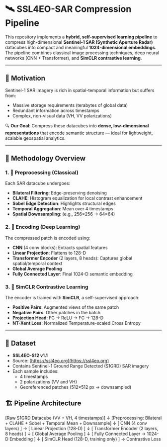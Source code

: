 # 🛰️ SSL4EO-SAR Compression Pipeline

This repository implements a **hybrid, self-supervised learning pipeline** to compress high-dimensional **Sentinel-1 SAR (Synthetic Aperture Radar)** datacubes into compact and meaningful **1024-dimensional embeddings**. The pipeline combines classical image processing techniques, deep neural networks (CNN + Transformer), and **SimCLR contrastive learning**.

---

## 🧠 Motivation

Sentinel-1 SAR imagery is rich in spatial-temporal information but suffers from:
- Massive storage requirements (terabytes of global data)
- Redundant information across timestamps
- Complex, non-visual data (VH, VV polarizations)

🔍 **Our Goal**: Compress these datacubes into **dense, low-dimensional representations** that encode semantic structure — ideal for lightweight, scalable geospatial analytics.

---

## 🧰 Methodology Overview

### 1. 🔧 Preprocessing (Classical)

Each SAR datacube undergoes:
- **Bilateral Filtering**: Edge-preserving denoising
- **CLAHE**: Histogram equalization for local contrast enhancement
- **Sobel Edge Detection**: Highlights structural edges
- **Temporal Aggregation**: Mean over 4 timestamps
- **Spatial Downsampling**: (e.g., 256×256 → 64×64)

### 2. 🧠 Encoding (Deep Learning)

The compressed patch is encoded using:
- **CNN** (4 conv blocks): Extracts spatial features
- **Linear Projection**: Flattens to 128-D
- **Transformer Encoder** (2 layers, 8 heads): Captures global spatial/temporal context
- **Global Average Pooling**
- **Fully Connected Layer**: Final 1024-D semantic embedding

### 3. 🤝 SimCLR Contrastive Learning

The encoder is trained with **SimCLR**, a self-supervised approach:
- **Positive Pairs**: Augmented views of the same patch
- **Negative Pairs**: Other patches in the batch
- **Projection Head**: FC → ReLU → FC → 128-D
- **NT-Xent Loss**: Normalized Temperature-scaled Cross Entropy

---

## 📁 Dataset

- **SSL4EO-S12 v1.1**
- Source: [https://ssl4eo.org](https://ssl4eo.org)
- Contains Sentinel-1 Ground Range Detected (S1GRD) SAR imagery
- Each sample includes:
  - 4 timestamps
  - 2 polarizations (VV and VH)
  - Georeferenced patches (512×512 px → downsampled)


## 🏗️ Pipeline Architecture

[Raw S1GRD Datacube (VV + VH, 4 timestamps)]
        ↓
[Preprocessing: Bilateral + CLAHE + Sobel + Temporal Mean + Downsample]
        ↓
[ CNN (4 conv layers) ] → [ Linear Projection (128-D) ]
        ↓
[ Transformer Encoder (2 layers, 8 heads) ]
        ↓
[ Global Average Pooling ]
        ↓
[ Fully Connected Layer → 1024-D Embedding ]
        ↓
[ SimCLR Head (128-D, training only) ] → Contrastive Loss



